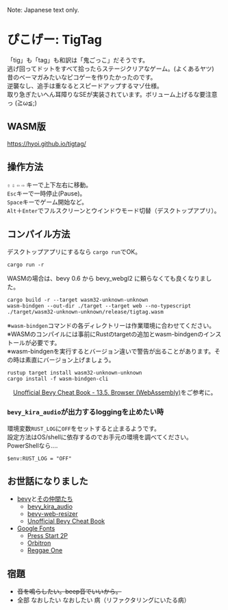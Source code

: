 Note: Japanese text only.

# ぴこげー: TigTag
「tig」も「tag」も和訳は「鬼ごっこ」だそうです。  
逃げ回ってドットをすべて拾ったらステージクリアなゲーム。(よくあるヤツ)  
昔のベーマガみたいなピコゲーを作りたかったのです。  
逆襲なし、追手は重なるとスピードアップするマゾ仕様。  
取り急ぎたいへん耳障りなSEが実装されています。ボリューム上げるな要注意っ (≧ω≦;)
## WASM版
https://hyoi.github.io/tigtag/
## 操作方法
`⇧` `⇩` `⇦` `⇨` キーで上下左右に移動。   
`Esc`キーで一時停止(Pause)。   
`Space`キーでゲーム開始など。  
`Alt`＋`Enter`でフルスクリーンとウインドウモード切替（デスクトップアプリ）。
## コンパイル方法
デスクトップアプリにするなら `cargo run`でOK。
```
cargo run -r    
```
WASMの場合は、bevy 0.6 から bevy_webgl2 に頼らなくても良くなりました。
```
cargo build -r --target wasm32-unknown-unknown
wasm-bindgen --out-dir ./target --target web --no-typescript ./target/wasm32-unknown-unknown/release/tigtag.wasm
```
※`wasm-bindgen`コマンドの各ディレクトリーは作業環境に合わせてください。   
※WASMのコンパイルには事前にRustのtargetの追加とwasm-bindgenのインストールが必要です。  
※wasm-bindgenを実行するとバージョン違いで警告が出ることがあります。その時は素直にバージョン上げましょう。  
```
rustup target install wasm32-unknown-unknown
cargo install -f wasm-bindgen-cli
```
　[Unofficial Bevy Cheat Book - 13.5. Browser (WebAssembly)](https://bevy-cheatbook.github.io/platforms/wasm.html)をご参考に。   
### `bevy_kira_audio`が出力するloggingを止めたい時
環境変数`RUST_LOG`に`OFF`をセットすると止まるようです。   
設定方法はOS/shellに依存するのでお手元の環境を調べてください。PowerShellなら‥‥   
```
$env:RUST_LOG = "OFF" 
```
## お世話になりました
- [bevy](https://bevyengine.org/)と[その仲間たち](https://crates.io/search?q=bevy)
  - [bevy_kira_audio](https://github.com/NiklasEi/bevy_kira_audio)
  - [bevy-web-resizer](https://github.com/frewsxcv/bevy-web-resizer)
  - [Unofficial Bevy Cheat Book](https://bevy-cheatbook.github.io/)
- [Google Fonts](https://fonts.google.com/)
  - [Press Start 2P](https://fonts.google.com/specimen/Press+Start+2P)
  - [Orbitron](https://fonts.google.com/specimen/Orbitron)
  - [Reggae One](https://fonts.google.com/specimen/Reggae+One?subset=japanese)
## 宿題
- ~~音を鳴らしたい。beep音でいいから。~~
- 全部 なおしたい なおしたい 病（リファクタリングにいたる病）